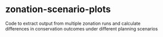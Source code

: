 zonation-scenario-plots
=======================

Code to extract output from multiple zonation runs and calculate differences in conservation outcomes under different planning scenarios

